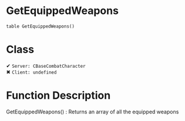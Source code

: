 # GetEquippedWeapons
```
table GetEquippedWeapons()
```
# Class
✔ `Server: CBaseCombatCharacter`  
✖ `Client: undefined`  

# Function Description
GetEquippedWeapons() : Returns an array of all the equipped weapons
